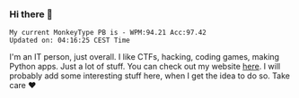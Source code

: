 ### Hi there 👋
<!-- PB START -->
```
My current MonkeyType PB is - WPM:94.21 Acc:97.42
Updated on: 04:16:25 CEST Time
```
<!-- PB END -->
I'm an IT person, just overall. I like CTFs, hacking, coding games, making Python apps. Just a lot of stuff.
You can check out my website [here](https://skill3472.github.io/).
I will probably add some interesting stuff here, when I get the idea to do so. Take care ❤️
